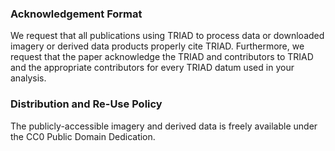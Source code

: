 
### Acknowledgement Format

We request that all publications using TRIAD to process data or downloaded imagery or derived data products properly cite TRIAD. Furthermore, we request that the paper acknowledge the TRIAD and contributors to TRIAD and the appropriate contributors for every TRIAD datum used in your analysis. <!--The text for these acknowledgements is included in each json file when downloaded.-->


### Distribution and Re-Use Policy

The publicly-accessible imagery and derived data is freely available under the CC0 Public Domain Dedication.
